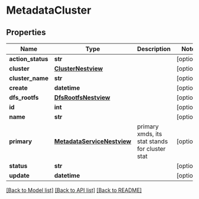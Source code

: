 # MetadataCluster

## Properties
Name | Type | Description | Notes
------------ | ------------- | ------------- | -------------
**action_status** | **str** |  | [optional] 
**cluster** | [**ClusterNestview**](ClusterNestview.md) |  | [optional] 
**cluster_name** | **str** |  | [optional] 
**create** | **datetime** |  | [optional] 
**dfs_rootfs** | [**DfsRootfsNestview**](DfsRootfsNestview.md) |  | [optional] 
**id** | **int** |  | [optional] 
**name** | **str** |  | [optional] 
**primary** | [**MetadataServiceNestview**](MetadataServiceNestview.md) | primary xmds, its stat stands for cluster stat | [optional] 
**status** | **str** |  | [optional] 
**update** | **datetime** |  | [optional] 

[[Back to Model list]](../README.md#documentation-for-models) [[Back to API list]](../README.md#documentation-for-api-endpoints) [[Back to README]](../README.md)


